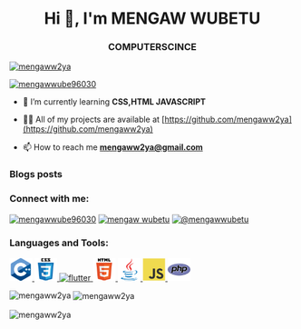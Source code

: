 <h1 align="center">Hi 👋, I'm MENGAW WUBETU</h1>
<h3 align="center">COMPUTERSCINCE</h3>

<p align="left"> <a href="https://github.com/ryo-ma/github-profile-trophy"><img src="https://github-profile-trophy.vercel.app/?username=mengaww2ya" alt="mengaww2ya" /></a> </p>

<p align="left"> <a href="https://twitter.com/mengawwube96030" target="blank"><img src="https://img.shields.io/twitter/follow/mengawwube96030?logo=twitter&style=for-the-badge" alt="mengawwube96030" /></a> </p>

- 🌱 I’m currently learning **CSS,HTML JAVASCRIPT**

- 👨‍💻 All of my projects are available at [https://github.com/mengaww2ya](https://github.com/mengaww2ya)

- 📫 How to reach me **mengaww2ya@gmail.com**

### Blogs posts
<!-- BLOG-POST-LIST:START -->
<!-- BLOG-POST-LIST:END -->

<h3 align="left">Connect with me:</h3>
<p align="left">
<a href="https://twitter.com/mengawwube96030" target="blank"><img align="center" src="https://raw.githubusercontent.com/rahuldkjain/github-profile-readme-generator/master/src/images/icons/Social/twitter.svg" alt="mengawwube96030" height="30" width="40" /></a>
<a href="https://fb.com/mengaw wubetu" target="blank"><img align="center" src="https://raw.githubusercontent.com/rahuldkjain/github-profile-readme-generator/master/src/images/icons/Social/facebook.svg" alt="mengaw wubetu" height="30" width="40" /></a>
<a href="https://medium.com/@mengawwubetu" target="blank"><img align="center" src="https://raw.githubusercontent.com/rahuldkjain/github-profile-readme-generator/master/src/images/icons/Social/medium.svg" alt="@mengawwubetu" height="30" width="40" /></a>
</p>

<h3 align="left">Languages and Tools:</h3>
<p align="left"> <a href="https://www.w3schools.com/cpp/" target="_blank" rel="noreferrer"> <img src="https://raw.githubusercontent.com/devicons/devicon/master/icons/cplusplus/cplusplus-original.svg" alt="cplusplus" width="40" height="40"/> </a> <a href="https://www.w3schools.com/css/" target="_blank" rel="noreferrer"> <img src="https://raw.githubusercontent.com/devicons/devicon/master/icons/css3/css3-original-wordmark.svg" alt="css3" width="40" height="40"/> </a> <a href="https://flutter.dev" target="_blank" rel="noreferrer"> <img src="https://www.vectorlogo.zone/logos/flutterio/flutterio-icon.svg" alt="flutter" width="40" height="40"/> </a> <a href="https://www.w3.org/html/" target="_blank" rel="noreferrer"> <img src="https://raw.githubusercontent.com/devicons/devicon/master/icons/html5/html5-original-wordmark.svg" alt="html5" width="40" height="40"/> </a> <a href="https://www.java.com" target="_blank" rel="noreferrer"> <img src="https://raw.githubusercontent.com/devicons/devicon/master/icons/java/java-original.svg" alt="java" width="40" height="40"/> </a> <a href="https://developer.mozilla.org/en-US/docs/Web/JavaScript" target="_blank" rel="noreferrer"> <img src="https://raw.githubusercontent.com/devicons/devicon/master/icons/javascript/javascript-original.svg" alt="javascript" width="40" height="40"/> </a> <a href="https://www.php.net" target="_blank" rel="noreferrer"> <img src="https://raw.githubusercontent.com/devicons/devicon/master/icons/php/php-original.svg" alt="php" width="40" height="40"/> </a> </p>

<p><img align="left" src="https://github-readme-stats.vercel.app/api/top-langs?username=mengaww2ya&show_icons=true&locale=en&layout=compact" alt="mengaww2ya" /></p>

<p>&nbsp;<img align="center" src="https://github-readme-stats.vercel.app/api?username=mengaww2ya&show_icons=true&locale=en" alt="mengaww2ya" /></p>

<p><img align="center" src="https://github-readme-streak-stats.herokuapp.com/?user=mengaww2ya&" alt="mengaww2ya" /></p>
